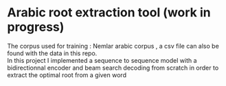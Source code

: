 # Arabic root extraction tool (work in progress)

The corpus used for training : Nemlar arabic corpus , a csv file can also be found with the data in this repo.<br />
In this project I implemented a sequence to sequence model with a bidirectionnal encoder and beam search decoding from scratch in order to extract the optimal root from a given word
